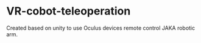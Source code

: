 # VR-cobot-teleoperation
Created based on unity to use Oculus devices remote control JAKA robotic arm.
